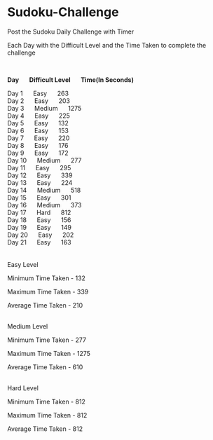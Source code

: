 # Sudoku-Challenge
Post the Sudoku Daily Challenge with Timer

Each Day with the Difficult Level and the Time Taken to complete the challenge<br />

<br />

**Day**&nbsp;&nbsp;&nbsp;&nbsp;&nbsp;&nbsp;**Difficult Level**&nbsp;&nbsp;&nbsp;&nbsp;&nbsp;&nbsp;**Time(In Seconds)**

Day 1&nbsp;&nbsp;&nbsp;&nbsp;&nbsp;&nbsp;Easy&nbsp;&nbsp;&nbsp;&nbsp;&nbsp;&nbsp;263<br />
Day 2&nbsp;&nbsp;&nbsp;&nbsp;&nbsp;&nbsp;Easy&nbsp;&nbsp;&nbsp;&nbsp;&nbsp;&nbsp;203<br />
Day 3&nbsp;&nbsp;&nbsp;&nbsp;&nbsp;&nbsp;Medium&nbsp;&nbsp;&nbsp;&nbsp;&nbsp;&nbsp;1275<br />
Day 4&nbsp;&nbsp;&nbsp;&nbsp;&nbsp;&nbsp;Easy&nbsp;&nbsp;&nbsp;&nbsp;&nbsp;&nbsp;225<br />
Day 5&nbsp;&nbsp;&nbsp;&nbsp;&nbsp;&nbsp;Easy&nbsp;&nbsp;&nbsp;&nbsp;&nbsp;&nbsp;132<br />
Day 6&nbsp;&nbsp;&nbsp;&nbsp;&nbsp;&nbsp;Easy&nbsp;&nbsp;&nbsp;&nbsp;&nbsp;&nbsp;153<br />
Day 7&nbsp;&nbsp;&nbsp;&nbsp;&nbsp;&nbsp;Easy&nbsp;&nbsp;&nbsp;&nbsp;&nbsp;&nbsp;220<br />
Day 8&nbsp;&nbsp;&nbsp;&nbsp;&nbsp;&nbsp;Easy&nbsp;&nbsp;&nbsp;&nbsp;&nbsp;&nbsp;176<br />
Day 9&nbsp;&nbsp;&nbsp;&nbsp;&nbsp;&nbsp;Easy&nbsp;&nbsp;&nbsp;&nbsp;&nbsp;&nbsp;172<br />
Day 10&nbsp;&nbsp;&nbsp;&nbsp;&nbsp;&nbsp;Medium&nbsp;&nbsp;&nbsp;&nbsp;&nbsp;&nbsp;277<br />
Day 11&nbsp;&nbsp;&nbsp;&nbsp;&nbsp;&nbsp;Easy&nbsp;&nbsp;&nbsp;&nbsp;&nbsp;&nbsp;295<br />
Day 12&nbsp;&nbsp;&nbsp;&nbsp;&nbsp;&nbsp;Easy&nbsp;&nbsp;&nbsp;&nbsp;&nbsp;&nbsp;339<br />
Day 13&nbsp;&nbsp;&nbsp;&nbsp;&nbsp;&nbsp;Easy&nbsp;&nbsp;&nbsp;&nbsp;&nbsp;&nbsp;224<br />
Day 14&nbsp;&nbsp;&nbsp;&nbsp;&nbsp;&nbsp;Medium&nbsp;&nbsp;&nbsp;&nbsp;&nbsp;&nbsp;518<br />
Day 15&nbsp;&nbsp;&nbsp;&nbsp;&nbsp;&nbsp;Easy&nbsp;&nbsp;&nbsp;&nbsp;&nbsp;&nbsp;301<br />
Day 16&nbsp;&nbsp;&nbsp;&nbsp;&nbsp;&nbsp;Medium&nbsp;&nbsp;&nbsp;&nbsp;&nbsp;&nbsp;373<br />
Day 17&nbsp;&nbsp;&nbsp;&nbsp;&nbsp;&nbsp;Hard&nbsp;&nbsp;&nbsp;&nbsp;&nbsp;&nbsp;812<br />
Day 18&nbsp;&nbsp;&nbsp;&nbsp;&nbsp;&nbsp;Easy&nbsp;&nbsp;&nbsp;&nbsp;&nbsp;&nbsp;156<br />
Day 19&nbsp;&nbsp;&nbsp;&nbsp;&nbsp;&nbsp;Easy&nbsp;&nbsp;&nbsp;&nbsp;&nbsp;&nbsp;149<br />
Day 20&nbsp;&nbsp;&nbsp;&nbsp;&nbsp;&nbsp;Easy&nbsp;&nbsp;&nbsp;&nbsp;&nbsp;&nbsp;202<br />
Day 21&nbsp;&nbsp;&nbsp;&nbsp;&nbsp;&nbsp;Easy&nbsp;&nbsp;&nbsp;&nbsp;&nbsp;&nbsp;163<br /><br /><br />
Easy Level

Minimum Time Taken - 132

Maximum Time Taken - 339

Average Time Taken - 210<br /><br />

Medium Level

Minimum Time Taken - 277

Maximum Time Taken - 1275

Average Time Taken - 610<br /><br />

Hard Level


Minimum Time Taken - 812

Maximum Time Taken - 812

Average Time Taken - 812